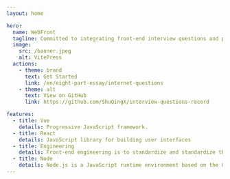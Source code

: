 ```yaml
---
layout: home

hero:
  name: WebFront
  tagline: Committed to integrating front-end interview questions and personal technical summaries. Mom no longer has to worry about checking all kinds of information during the interview, and one site can handle it all. . .
  image:
    src: /banner.jpeg
    alt: VitePress
  actions:
    - theme: brand
      text: Get Started
      link: /en/eight-part-essay/internet-questions
    - theme: alt
      text: View on GitHub
      link: https://github.com/ShuQingX/interview-questions-record

features:
  - title: Vue
    details: Progressive JavaScript framework.
  - title: React
    details: JavaScript library for building user interfaces
  - title: Engineering
    details: Front-end engineering is to standardize and standardize the front-end development process, technology, tools, and experience according to specific business characteristics.
  - title: Node
    details: Node.js is a JavaScript runtime environment based on the Chrome V8 engine.
---
```

